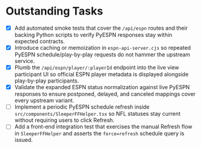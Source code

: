 # Outstanding Tasks

- [x] Add automated smoke tests that cover the `/api/espn` routes and their backing Python scripts to verify PyESPN responses stay within expected contracts.
- [x] Introduce caching or memoization in `espn-api-server.cjs` so repeated PyESPN schedule/play-by-play requests do not hammer the upstream service.
- [x] Plumb the `/api/espn/player/:playerId` endpoint into the live view participant UI so official ESPN player metadata is displayed alongside play-by-play participants.
- [x] Validate the expanded ESPN status normalization against live PyESPN responses to ensure postponed, delayed, and canceled mappings cover every upstream variant.
- [ ] Implement a periodic PyESPN schedule refresh inside `src/components/SleeperFFHelper.tsx` so NFL statuses stay current without requiring users to click Refresh.
- [ ] Add a front-end integration test that exercises the manual Refresh flow in `SleeperFFHelper` and asserts the `force=refresh` schedule query is issued.
